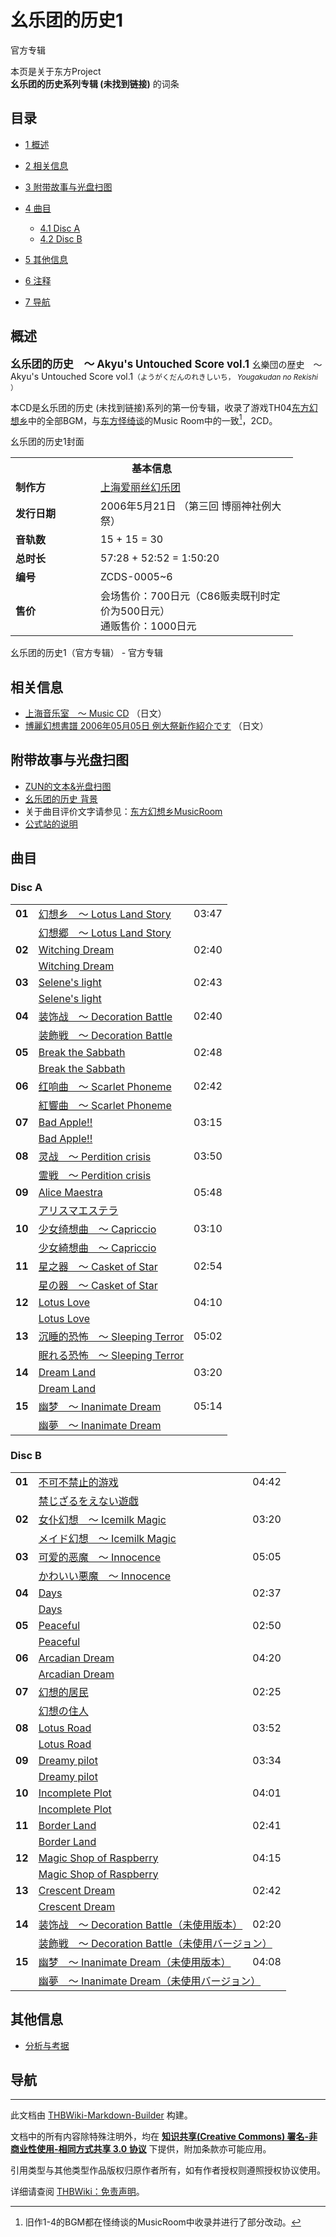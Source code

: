 # 幺乐团的历史1

<!-- source html: G:\repos\THBWiki-Markdown-Builder\THBWikiMarkdown\Temp\main\d\dd\ns0%3A%E5%B9%BA%E4%B9%90%E5%9B%A2%E7%9A%84%E5%8E%86%E5%8F%B21.html -->

官方专辑

本页是关于东方Project  
 **幺乐团的历史系列专辑 (未找到链接)** 的词条

## 目录

- [1 概述](#概述)
- [2 相关信息](#相关信息)
- [3 附带故事与光盘扫图](#附带故事与光盘扫图)
- [4 曲目](#曲目)

  - [4.1 Disc A](#Disc_A)
  - [4.2 Disc B](#Disc_B)



- [5 其他信息](#其他信息)
- [6 注释](#注释)
- [7 导航](#导航)





## 概述
  
<big> **幺乐团的历史　～ Akyu's Untouched Score vol.1** </big>
幺樂団の歴史　～ Akyu's Untouched Score vol.1<small>（ようがくだんのれきしいち， *Yougakudan no Rekishi* ）</small>  

本CD是幺乐团的历史 (未找到链接)系列的第一份专辑，收录了游戏TH04[东方幻想乡](./东方幻想乡.md)中的全部BGM，与[东方怪绮谈](./东方怪绮谈.md)的Music Room中的一致[^cite_note-1]，2CD。
  

[](./文件-幺乐团的历史1封面.jpg.md)  [](./文件-幺乐团的历史1封面.jpg.md)幺乐团的历史1封面

<table><tbody><tr><th colspan="2">基本信息</th></tr><tr><td style="width:120px"><b>制作方</b></td><td style="width:300px"><a href="./上海爱丽丝幻乐团.md" title="上海爱丽丝幻乐团">上海爱丽丝幻乐团</a></td></tr><tr><td><b>发行日期</b></td><td>2006年5月21日 （第三回 博丽神社例大祭）</td></tr><tr><td><b>音轨数</b></td><td>15 + 15 = 30</td></tr><tr><td><b>总时长</b></td><td>57:28 + 52:52 = 1:50:20</td></tr><tr><td><b>编号</b></td><td>ZCDS-0005~6</td></tr><tr><td><b>售价</b></td><td>会场售价：700日元（C86贩卖既刊时定价为500日元）<br>通贩售价：1000日元</td></tr></tbody></table>

幺乐团的历史1（官方专辑） - 官方专辑

## 相关信息
- [上海音乐室　～ Music CD](http://www16.big.or.jp/~zun/html/mcdtop.html) （日文）
- [博麗幻想書譜 2006年05月05日 例大祭新作紹介です](http://kourindou.exblog.jp/3366837/) （日文）


## 附带故事与光盘扫图
- [ZUN的文本&amp;光盘扫图](./幺乐团的历史1-ZUN的文本.md)
- [幺乐团的历史 背景](./幺乐团的历史-背景.md)
- 关于曲目评价文字请参见：[东方幻想乡MusicRoom](./东方幻想乡-Music.md)
- [公式站的说明](./幺乐团的历史1-公式站介绍.md)


## 曲目

### Disc A

<table><tbody><tr><td class="infoYD"><b>01</b></td><td colspan="2" class="title"><a href="./幻想乡_～_Lotus_Land_Story.md" title="幻想乡 ～ Lotus Land Story">幻想乡　～ Lotus Land Story</a></td><td class="time">03:47</td></tr><tr><td class="left"></td><td colspan="3" class="bigtext"><a href="./幻想郷_～_Lotus_Land_Story.md" class="mw-redirect" title="幻想郷 ～ Lotus Land Story">幻想郷　～ Lotus Land Story</a></td></tr>
<tr><td class="infoYD"><b>02</b></td><td colspan="2" class="title"><a href="./Witching_Dream.md" title="Witching Dream">Witching Dream</a></td><td class="time">02:40</td></tr><tr><td class="left"></td><td colspan="3" class="bigtext"><a href="./Witching_Dream.md" title="Witching Dream">Witching Dream</a></td></tr>
<tr><td class="infoYD"><b>03</b></td><td colspan="2" class="title"><a href="./Selene's_light.md" title="Selene&#39;s light">Selene's light</a></td><td class="time">02:43</td></tr><tr><td class="left"></td><td colspan="3" class="bigtext"><a href="./Selene's_light.md" title="Selene&#39;s light">Selene's light</a></td></tr>
<tr><td class="infoYD"><b>04</b></td><td colspan="2" class="title"><a href="./装饰战_～_Decoration_Battle.md" title="装饰战 ～ Decoration Battle">装饰战　～ Decoration Battle</a></td><td class="time">02:40</td></tr><tr><td class="left"></td><td colspan="3" class="bigtext"><a href="./装飾戦_～_Decoration_Battle.md" class="mw-redirect" title="装飾戦 ～ Decoration Battle">装飾戦　～ Decoration Battle</a></td></tr>
<tr><td class="infoYD"><b>05</b></td><td colspan="2" class="title"><a href="./Break_the_Sabbath.md" title="Break the Sabbath">Break the Sabbath</a></td><td class="time">02:48</td></tr><tr><td class="left"></td><td colspan="3" class="bigtext"><a href="./Break_the_Sabbath.md" title="Break the Sabbath">Break the Sabbath</a></td></tr>
<tr><td class="infoYD"><b>06</b></td><td colspan="2" class="title"><a href="./红响曲_～_Scarlet_Phoneme.md" title="红响曲 ～ Scarlet Phoneme">红响曲　～ Scarlet Phoneme</a></td><td class="time">02:42</td></tr><tr><td class="left"></td><td colspan="3" class="bigtext"><a href="./紅響曲_～_Scarlet_Phoneme.md" class="mw-redirect" title="紅響曲 ～ Scarlet Phoneme">紅響曲　～ Scarlet Phoneme</a></td></tr>
<tr><td class="infoYD"><b>07</b></td><td colspan="2" class="title"><a href="./Bad_Apple!!.md" title="Bad Apple!!">Bad Apple!!</a></td><td class="time">03:15</td></tr><tr><td class="left"></td><td colspan="3" class="bigtext"><a href="./Bad_Apple!!.md" title="Bad Apple!!">Bad Apple!!</a></td></tr>
<tr><td class="infoYD"><b>08</b></td><td colspan="2" class="title"><a href="./灵战_～_Perdition_crisis.md" title="灵战 ～ Perdition crisis">灵战　～ Perdition crisis</a></td><td class="time">03:50</td></tr><tr><td class="left"></td><td colspan="3" class="bigtext"><a href="./霊戦_～_Perdition_crisis.md" class="mw-redirect" title="霊戦 ～ Perdition crisis">霊戦　～ Perdition crisis</a></td></tr>
<tr><td class="infoYD"><b>09</b></td><td colspan="2" class="title"><a href="./Alice_Maestra.md" title="Alice Maestra">Alice Maestra</a></td><td class="time">05:48</td></tr><tr><td class="left"></td><td colspan="3" class="bigtext"><a href="./アリスマエステラ.md" class="mw-redirect" title="アリスマエステラ">アリスマエステラ</a></td></tr>
<tr><td class="infoYD"><b>10</b></td><td colspan="2" class="title"><a href="./少女绮想曲_～_Capriccio.md" title="少女绮想曲 ～ Capriccio">少女绮想曲　～ Capriccio</a></td><td class="time">03:10</td></tr><tr><td class="left"></td><td colspan="3" class="bigtext"><a href="./少女綺想曲_～_Capriccio.md" class="mw-redirect" title="少女綺想曲 ～ Capriccio">少女綺想曲　～ Capriccio</a></td></tr>
<tr><td class="infoYD"><b>11</b></td><td colspan="2" class="title"><a href="./星之器_～_Casket_of_Star.md" title="星之器 ～ Casket of Star">星之器　～ Casket of Star</a></td><td class="time">02:54</td></tr><tr><td class="left"></td><td colspan="3" class="bigtext"><a href="./星の器_～_Casket_of_Star.md" class="mw-redirect" title="星の器 ～ Casket of Star">星の器　～ Casket of Star</a></td></tr>
<tr><td class="infoYD"><b>12</b></td><td colspan="2" class="title"><a href="./Lotus_Love.md" title="Lotus Love">Lotus Love</a></td><td class="time">04:10</td></tr><tr><td class="left"></td><td colspan="3" class="bigtext"><a href="./Lotus_Love.md" title="Lotus Love">Lotus Love</a></td></tr>
<tr><td class="infoYD"><b>13</b></td><td colspan="2" class="title"><a href="./沉睡的恐怖_～_Sleeping_Terror.md" title="沉睡的恐怖 ～ Sleeping Terror">沉睡的恐怖　～ Sleeping Terror</a></td><td class="time">05:02</td></tr><tr><td class="left"></td><td colspan="3" class="bigtext"><a href="./沉睡的恐怖_～_Sleeping_Terror.md" title="沉睡的恐怖 ～ Sleeping Terror" unred="">眠れる恐怖　～ Sleeping Terror</a></td></tr>
<tr><td class="infoYD"><b>14</b></td><td colspan="2" class="title"><a href="./Dream_Land.md" title="Dream Land">Dream Land</a></td><td class="time">03:20</td></tr><tr><td class="left"></td><td colspan="3" class="bigtext"><a href="./Dream_Land.md" title="Dream Land">Dream Land</a></td></tr>
<tr><td class="infoYD"><b>15</b></td><td colspan="2" class="title"><a href="./幽梦_～_Inanimate_Dream.md" title="幽梦 ～ Inanimate Dream">幽梦　～ Inanimate Dream</a></td><td class="time">05:14</td></tr><tr><td class="left"></td><td colspan="3" class="bigtext"><a href="./幽夢_～_Inanimate_Dream.md" class="mw-redirect" title="幽夢 ～ Inanimate Dream">幽夢　～ Inanimate Dream</a></td></tr></tbody></table>



### Disc B

<table><tbody><tr><td class="infoYD"><b>01</b></td><td colspan="2" class="title"><a href="./不可不禁止的游戏.md" title="不可不禁止的游戏">不可不禁止的游戏</a></td><td class="time">04:42</td></tr><tr><td class="left"></td><td colspan="3" class="bigtext"><a href="./禁じざるをえない遊戯.md" class="mw-redirect" title="禁じざるをえない遊戯">禁じざるをえない遊戯</a></td></tr>
<tr><td class="infoYD"><b>02</b></td><td colspan="2" class="title"><a href="./女仆幻想_～_Icemilk_Magic.md" title="女仆幻想 ～ Icemilk Magic">女仆幻想　～ Icemilk Magic</a></td><td class="time">03:20</td></tr><tr><td class="left"></td><td colspan="3" class="bigtext"><a href="./メイド幻想_～_Icemilk_Magic.md" class="mw-redirect" title="メイド幻想 ～ Icemilk Magic">メイド幻想　～ Icemilk Magic</a></td></tr>
<tr><td class="infoYD"><b>03</b></td><td colspan="2" class="title"><a href="./可爱的恶魔_～_Innocence.md" title="可爱的恶魔 ～ Innocence">可爱的恶魔　～ Innocence</a></td><td class="time">05:05</td></tr><tr><td class="left"></td><td colspan="3" class="bigtext"><a href="./かわいい悪魔_～_Innocence.md" class="mw-redirect" title="かわいい悪魔 ～ Innocence">かわいい悪魔　～ Innocence</a></td></tr>
<tr><td class="infoYD"><b>04</b></td><td colspan="2" class="title"><a href="./Days.md" title="Days">Days</a></td><td class="time">02:37</td></tr><tr><td class="left"></td><td colspan="3" class="bigtext"><a href="./Days.md" title="Days">Days</a></td></tr>
<tr><td class="infoYD"><b>05</b></td><td colspan="2" class="title"><a href="./Peaceful.md" title="Peaceful">Peaceful</a></td><td class="time">02:50</td></tr><tr><td class="left"></td><td colspan="3" class="bigtext"><a href="./Peaceful.md" title="Peaceful">Peaceful</a></td></tr>
<tr><td class="infoYD"><b>06</b></td><td colspan="2" class="title"><a href="./Arcadian_Dream.md" title="Arcadian Dream">Arcadian Dream</a></td><td class="time">04:20</td></tr><tr><td class="left"></td><td colspan="3" class="bigtext"><a href="./Arcadian_Dream.md" title="Arcadian Dream">Arcadian Dream</a></td></tr>
<tr><td class="infoYD"><b>07</b></td><td colspan="2" class="title"><a href="./幻想的居民.md" title="幻想的居民">幻想的居民</a></td><td class="time">02:25</td></tr><tr><td class="left"></td><td colspan="3" class="bigtext"><a href="./幻想の住人.md" class="mw-redirect" title="幻想の住人">幻想の住人</a></td></tr>
<tr><td class="infoYD"><b>08</b></td><td colspan="2" class="title"><a href="./Lotus_Road.md" title="Lotus Road">Lotus Road</a></td><td class="time">03:52</td></tr><tr><td class="left"></td><td colspan="3" class="bigtext"><a href="./Lotus_Road.md" title="Lotus Road">Lotus Road</a></td></tr>
<tr><td class="infoYD"><b>09</b></td><td colspan="2" class="title"><a href="./Dreamy_pilot.md" title="Dreamy pilot">Dreamy pilot</a></td><td class="time">03:34</td></tr><tr><td class="left"></td><td colspan="3" class="bigtext"><a href="./Dreamy_pilot.md" title="Dreamy pilot">Dreamy pilot</a></td></tr>
<tr><td class="infoYD"><b>10</b></td><td colspan="2" class="title"><a href="./Incomplete_Plot.md" title="Incomplete Plot">Incomplete Plot</a></td><td class="time">04:01</td></tr><tr><td class="left"></td><td colspan="3" class="bigtext"><a href="./Incomplete_Plot.md" title="Incomplete Plot">Incomplete Plot</a></td></tr>
<tr><td class="infoYD"><b>11</b></td><td colspan="2" class="title"><a href="./Border_Land.md" title="Border Land">Border Land</a></td><td class="time">02:41</td></tr><tr><td class="left"></td><td colspan="3" class="bigtext"><a href="./Border_Land.md" title="Border Land">Border Land</a></td></tr>
<tr><td class="infoYD"><b>12</b></td><td colspan="2" class="title"><a href="./Magic_Shop_of_Raspberry.md" title="Magic Shop of Raspberry">Magic Shop of Raspberry</a></td><td class="time">04:15</td></tr><tr><td class="left"></td><td colspan="3" class="bigtext"><a href="./Magic_Shop_of_Raspberry.md" title="Magic Shop of Raspberry">Magic Shop of Raspberry</a></td></tr>
<tr><td class="infoYD"><b>13</b></td><td colspan="2" class="title"><a href="./Crescent_Dream.md" title="Crescent Dream">Crescent Dream</a></td><td class="time">02:42</td></tr><tr><td class="left"></td><td colspan="3" class="bigtext"><a href="./Crescent_Dream.md" title="Crescent Dream">Crescent Dream</a></td></tr>
<tr><td class="infoYD"><b>14</b></td><td colspan="2" class="title"><a href="./装饰战_～_Decoration_Battle（未使用版本）.md" class="mw-redirect" title="装饰战 ～ Decoration Battle（未使用版本）">装饰战　～ Decoration Battle（未使用版本）</a></td><td class="time">02:20</td></tr><tr><td class="left"></td><td colspan="3" class="bigtext"><a href="./装飾戦_～_Decoration_Battle（未使用バージョン）.md" class="mw-redirect" title="装飾戦 ～ Decoration Battle（未使用バージョン）">装飾戦　～ Decoration Battle（未使用バージョン）</a></td></tr>
<tr><td class="infoYD"><b>15</b></td><td colspan="2" class="title"><a href="./幽梦_～_Inanimate_Dream（未使用版本）.md" class="mw-redirect" title="幽梦 ～ Inanimate Dream（未使用版本）">幽梦　～ Inanimate Dream（未使用版本）</a></td><td class="time">04:08</td></tr><tr><td class="left"></td><td colspan="3" class="bigtext"><a href="./幽夢_～_Inanimate_Dream（未使用バージョン）.md" class="mw-redirect" title="幽夢 ～ Inanimate Dream（未使用バージョン）">幽夢　～ Inanimate Dream（未使用バージョン）</a></td></tr></tbody></table>



## 其他信息
- [分析与考据](./幺乐团的历史1-分析考据.md)


[^cite_note-1]: 旧作1-4的BGM都在怪绮谈的MusicRoom中收录并进行了部分改动。


## 导航
  
  





---

此文档由 [THBWiki-Markdown-Builder](https://github.com/Delsin-Yu/THBWiki-Markdown-Builder) 构建。

文档中的所有内容除特殊注明外，均在 [**知识共享(Creative Commons) 署名-非商业性使用-相同方式共享 3.0 协议**](https://creativecommons.org/licenses/by-sa/3.0/deed.zh-hans) 下提供，附加条款亦可能应用。

引用类型与其他类型作品版权归原作者所有，如有作者授权则遵照授权协议使用。

详细请查阅 [THBWiki：免责声明](https://thbwiki.cc/THBWiki:%E5%85%8D%E8%B4%A3%E5%A3%B0%E6%98%8E)。

